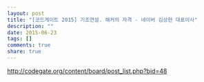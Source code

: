 ```yaml
---
layout: post
title: "[코드게이트 2015] 기조연설. 해커의 자격 - 네이버 김상헌 대표이사"
description: ""
date: 2015-06-23
tags: []
comments: true
share: true
---
```


http://codegate.org/content/board/post_list.php?bid=48

